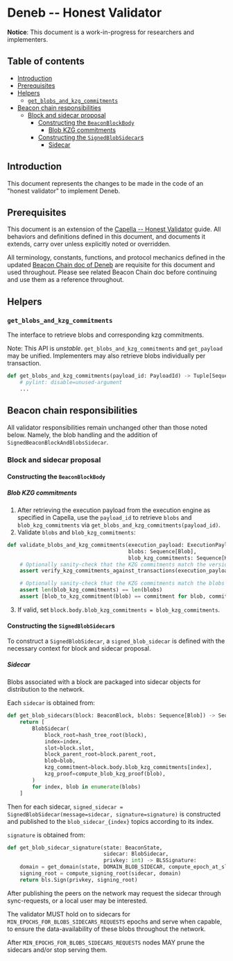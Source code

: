 # Deneb -- Honest Validator

**Notice**: This document is a work-in-progress for researchers and implementers.

## Table of contents

<!-- TOC -->
<!-- START doctoc generated TOC please keep comment here to allow auto update -->
<!-- DON'T EDIT THIS SECTION, INSTEAD RE-RUN doctoc TO UPDATE -->

- [Introduction](#introduction)
- [Prerequisites](#prerequisites)
- [Helpers](#helpers)
  - [`get_blobs_and_kzg_commitments`](#get_blobs_and_kzg_commitments)
- [Beacon chain responsibilities](#beacon-chain-responsibilities)
  - [Block and sidecar proposal](#block-and-sidecar-proposal)
    - [Constructing the `BeaconBlockBody`](#constructing-the-beaconblockbody)
      - [Blob KZG commitments](#blob-kzg-commitments)
    - [Constructing the `SignedBlobSidecar`s](#constructing-the-signedblobsidecars)
      - [Sidecar](#sidecar)

<!-- END doctoc generated TOC please keep comment here to allow auto update -->
<!-- /TOC -->

## Introduction

This document represents the changes to be made in the code of an "honest validator" to implement Deneb.

## Prerequisites

This document is an extension of the [Capella -- Honest Validator](../capella/validator.md) guide.
All behaviors and definitions defined in this document, and documents it extends, carry over unless explicitly noted or overridden.

All terminology, constants, functions, and protocol mechanics defined in the updated [Beacon Chain doc of Deneb](./beacon-chain.md) are requisite for this document and used throughout.
Please see related Beacon Chain doc before continuing and use them as a reference throughout.

## Helpers

### `get_blobs_and_kzg_commitments`

The interface to retrieve blobs and corresponding kzg commitments.

Note: This API is *unstable*. `get_blobs_and_kzg_commitments` and `get_payload` may be unified.
Implementers may also retrieve blobs individually per transaction.

```python
def get_blobs_and_kzg_commitments(payload_id: PayloadId) -> Tuple[Sequence[BLSFieldElement], Sequence[KZGCommitment]]:
    # pylint: disable=unused-argument
    ...
```

## Beacon chain responsibilities

All validator responsibilities remain unchanged other than those noted below.
Namely, the blob handling and the addition of `SignedBeaconBlockAndBlobsSidecar`.

### Block and sidecar proposal

#### Constructing the `BeaconBlockBody`

##### Blob KZG commitments

1. After retrieving the execution payload from the execution engine as specified in Capella,
use the `payload_id` to retrieve `blobs` and `blob_kzg_commitments` via `get_blobs_and_kzg_commitments(payload_id)`.
2. Validate `blobs` and `blob_kzg_commitments`:

```python
def validate_blobs_and_kzg_commitments(execution_payload: ExecutionPayload,
                                       blobs: Sequence[Blob],
                                       blob_kzg_commitments: Sequence[KZGCommitment]) -> None:
    # Optionally sanity-check that the KZG commitments match the versioned hashes in the transactions
    assert verify_kzg_commitments_against_transactions(execution_payload.transactions, blob_kzg_commitments)

    # Optionally sanity-check that the KZG commitments match the blobs (as produced by the execution engine)
    assert len(blob_kzg_commitments) == len(blobs)
    assert [blob_to_kzg_commitment(blob) == commitment for blob, commitment in zip(blobs, blob_kzg_commitments)]
```

3. If valid, set `block.body.blob_kzg_commitments = blob_kzg_commitments`.

#### Constructing the `SignedBlobSidecar`s

To construct a `SignedBlobSidecar`, a `signed_blob_sidecar` is defined with the necessary context for block and sidecar proposal.

##### Sidecar

Blobs associated with a block are packaged into sidecar objects for distribution to the network.

Each `sidecar` is obtained from:
```python
def get_blob_sidecars(block: BeaconBlock, blobs: Sequence[Blob]) -> Sequence[BlobSidecar]:
    return [
        BlobSidecar(
            block_root=hash_tree_root(block),
            index=index,
            slot=block.slot,
            block_parent_root=block.parent_root,
            blob=blob,
            kzg_commitment=block.body.blob_kzg_commitments[index],
            kzg_proof=compute_blob_kzg_proof(blob),
        )
        for index, blob in enumerate(blobs)
    ]

```

Then for each sidecar, `signed_sidecar = SignedBlobSidecar(message=sidecar, signature=signature)` is constructed and published to the `blob_sidecar_{index}` topics according to its index.

`signature` is obtained from:

```python
def get_blob_sidecar_signature(state: BeaconState,
                               sidecar: BlobSidecar,
                               privkey: int) -> BLSSignature:
    domain = get_domain(state, DOMAIN_BLOB_SIDECAR, compute_epoch_at_slot(sidecar.slot))
    signing_root = compute_signing_root(sidecar, domain)
    return bls.Sign(privkey, signing_root)
```

After publishing the peers on the network may request the sidecar through sync-requests, or a local user may be interested.

The validator MUST hold on to sidecars for `MIN_EPOCHS_FOR_BLOBS_SIDECARS_REQUESTS` epochs and serve when capable,
to ensure the data-availability of these blobs throughout the network.

After `MIN_EPOCHS_FOR_BLOBS_SIDECARS_REQUESTS` nodes MAY prune the sidecars and/or stop serving them.
